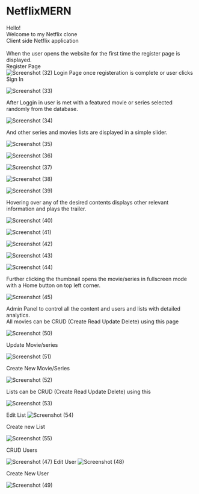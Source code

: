 # NetflixMERN
Hello!<br>
Welcome to my Netflix clone<br>
Client side Netflix application<br><br>
When the user opens the website for the first time the register page is displayed.<br>
Register Page <br>
![Screenshot (32)](https://user-images.githubusercontent.com/101965527/233336463-efe78c97-fabe-450d-88d9-8dde0d6ba8b1.png)
Login Page once registeration is complete or user clicks Sign In<br>

![Screenshot (33)](https://user-images.githubusercontent.com/101965527/233336482-f3cea41b-5b1c-4a94-a241-823547cf5eeb.png)

After Loggin in user is met with a featured movie or series selected randomly from the database.<br>

![Screenshot (34)](https://user-images.githubusercontent.com/101965527/233336490-f40fbcdf-2020-4987-99a4-37ad3ae3342c.png)

And other series and movies lists are displayed in a simple slider.<br>

![Screenshot (35)](https://user-images.githubusercontent.com/101965527/233336494-456b58d9-f59b-47d6-913d-e508d2576f2c.png)

![Screenshot (36)](https://user-images.githubusercontent.com/101965527/233336500-5b52a1db-bb1c-4e56-a23e-ad3e5440e83a.png)


![Screenshot (37)](https://user-images.githubusercontent.com/101965527/233336508-0838adcd-ee85-4c87-9af7-20c6b246b5e7.png)


![Screenshot (38)](https://user-images.githubusercontent.com/101965527/233336515-fd78639e-975e-429c-9f26-9fee02e8a37e.png)


![Screenshot (39)](https://user-images.githubusercontent.com/101965527/233336521-c0cccf23-1bd3-49ae-844f-fa4ca6f017e3.png)

Hovering over any of the desired contents displays other relevant information and plays the trailer.

![Screenshot (40)](https://user-images.githubusercontent.com/101965527/233336530-f93efce2-7fce-4ec1-a251-dc56113e8604.png)


![Screenshot (41)](https://user-images.githubusercontent.com/101965527/233336533-17e55e53-0f47-4833-8366-57d3dd24999a.png)


![Screenshot (42)](https://user-images.githubusercontent.com/101965527/233336537-1d838cba-8a33-4ac1-897c-43b2d3c55bca.png)


![Screenshot (43)](https://user-images.githubusercontent.com/101965527/233336541-cf06e0a0-0268-41ee-ad69-3068057994ae.png)


![Screenshot (44)](https://user-images.githubusercontent.com/101965527/233336551-5073c540-c927-42c7-a308-3dc40b813fe6.png)

Further clicking the thumbnail opens the movie/series in fullscreen mode with a Home button on top left corner.<br>

![Screenshot (45)](https://user-images.githubusercontent.com/101965527/233336562-4a778bb5-be99-4d45-a88c-af87ac27d6c6.png)

Admin Panel to control all the content and users and lists with detailed analytics.<br>
All movies can be CRUD (Create Read Update Delete) using this page

![Screenshot (50)](https://user-images.githubusercontent.com/101965527/233339108-8af27f83-411e-424e-9c7e-6e9810b836e1.png)

Update Movie/series

![Screenshot (51)](https://user-images.githubusercontent.com/101965527/233339129-4ee41171-c5a3-416a-b4f0-d17a51f263c6.png)

Create New Movie/Series

![Screenshot (52)](https://user-images.githubusercontent.com/101965527/233339132-b25c8118-ed2d-45cc-9b1f-9ba3fa1108e5.png)

Lists can be CRUD (Create Read Update Delete) using this

![Screenshot (53)](https://user-images.githubusercontent.com/101965527/233339137-1ef39e0f-b427-41c6-ba36-ba00106a5483.png)

Edit List
![Screenshot (54)](https://user-images.githubusercontent.com/101965527/233339142-e0e4285c-efaf-4b4a-a20d-2af0026d7a01.png)

Create new List

![Screenshot (55)](https://user-images.githubusercontent.com/101965527/233339145-3d75fe7c-75c3-4df5-97a0-2ff73b46e39e.png)

CRUD Users

![Screenshot (47)](https://user-images.githubusercontent.com/101965527/233339149-0ac3c6a8-9251-44d8-8a2a-34a11a311a7d.png)
Edit User
![Screenshot (48)](https://user-images.githubusercontent.com/101965527/233339153-9969302b-ff6e-466e-a391-080c00120427.png)

Create New User

![Screenshot (49)](https://user-images.githubusercontent.com/101965527/233339155-1457812c-4166-45a6-8342-8f1016895587.png)

